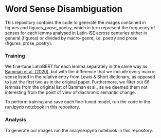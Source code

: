# Word Sense Disambiguation

This repository contains the code to generate the images contained in figures and figures_prose_poetry, which in turn represent the frequency of senses for each lemma analysed in Latin-ISE across centuries either in general (figures) or divided by macro-genre, i.e. poetry and prose (figures_prose_poetry).

### Training

We fine-tune LatinBERT for each lemma separately in the same way as [Bamman et al. (2020)](https://arxiv.org/abs/2009.10053), but with the difference that we include every macro-sense listed in the relative entry from Lewis & Short dictionary, as opposed to just the first two as in the original paper. Furthermore, we filter out 66 lemmas from the original list of Bamman et al., as we deemed them not interesting from the point of view of diachronic semantic change.

To perform training and save each fine-tuned model, run the code in the run.ipynb notebook in this repository.

### Analysis

To generate our images run the analyse.ipynb notebook in this repository.
